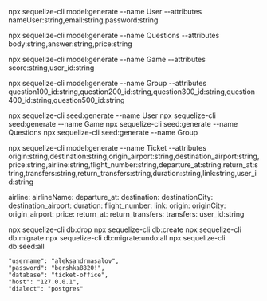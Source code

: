 npx sequelize-cli model:generate --name User --attributes nameUser:string,email:string,password:string

npx sequelize-cli model:generate --name Questions --attributes body:string,answer:string,price:string

npx sequelize-cli model:generate --name Game --attributes score:string,user_id:string


npx sequelize-cli model:generate --name Group --attributes question100_id:string,question200_id:string,question300_id:string,question400_id:string,question500_id:string



npx sequelize-cli seed:generate --name User
npx sequelize-cli seed:generate --name Game
npx sequelize-cli seed:generate --name Questions
npx sequelize-cli seed:generate --name Group



npx sequelize-cli model:generate --name Ticket --attributes origin:string,destination:string,origin_airport:string,destination_airport:string,price:string,airline:string,flight_number:string,departure_at:string,return_at:string,transfers:string,return_transfers:string,duration:string,link:string,user_id:string

airline:
airlineName:
departure_at:
destination:
destinationCity:
destination_airport:
duration:
flight_number:
link:
origin:
originCity:
origin_airport:
price:
return_at:
return_transfers:
transfers:
user_id:string

npx sequelize-cli db:drop
npx sequelize-cli db:create
npx sequelize-cli db:migrate
npx sequelize-cli db:migrate:undo:all
npx sequelize-cli db:seed:all
 
    "username": "aleksandrmasalov",
    "password": "bershka8820!",
    "database": "ticket-office",
    "host": "127.0.0.1",
    "dialect": "postgres"
